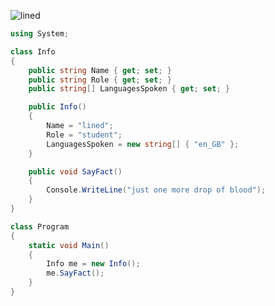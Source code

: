 <p align="left"> <img src="https://komarev.com/ghpvc/?username=Iined&label=Profile%20views&color=lightgrey&style=flat" alt="lined" /> </p>


```csharp
using System;

class Info
{
    public string Name { get; set; }
    public string Role { get; set; }
    public string[] LanguagesSpoken { get; set; }

    public Info()
    {
        Name = "lined";
        Role = "student";
        LanguagesSpoken = new string[] { "en_GB" };
    }

    public void SayFact()
    {
        Console.WriteLine("just one more drop of blood");
    }
}

class Program
{
    static void Main()
    {
        Info me = new Info();
        me.SayFact();
    }
}
